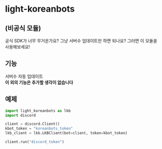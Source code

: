 # light-koreanbots
## (비공식 모듈)
공식 SDK가 너무 무거운가요? 그냥 서버수 업데이트만 하면 되나요? 그러면 이 모듈을 사용해보세요!  

## 기능
서버수 자동 업데이트  
**이 외의 기능은 추가할 생각이 없습니다**

## 예제
```py
import light_koreanbots as lkb
import discord

client = discord.Client()
kbot_token = "koreanbots_token"
lkb_client = lkb.LKBClient(bot=client, token=kbot_token)

client.run("discord_token")
```